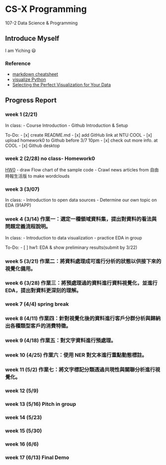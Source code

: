 # CS-X Programming
107-2 Data Science & Programming

## Introduce Myself 
I am Yiching :smiley: 

### Reference
- [markdown cheatsheet](https://github.com/adam-p/markdown-here/wiki/Markdown-Cheatsheet)
- [visualize Python](http://pythontutor.com/visualize.html?fbclid=IwAR2q1rmTpHAJmxUOhD_p00Wm4HTITX7EGCxy-o7U_pns0liWl0sEx7cODtc#mode=edit)
- [Selecting the Perfect Visualization for Your Data](https://www.techprevue.com/decision-tree-perfect-visualisation-data/)

## Progress Report 

### week 1 (2/21)
   In class:
     - Course Introduction
     - Github Introduction & Setup 
   
   To-Do:
     - [x] create README.md 
     - [x] add GitHub link at NTU COOL
     - [x] upload homework0 to Github before 3/7 10pm
     - [x] check out more info. at COOL
     - [x] Github desktop

### week 2 (2/28) no class- Homework0
   [HW0](https://github.com/yichingchan1013/myGithub/tree/master/hw0)
      - draw Flow chart of the sample code 
      - Crawl news articles from 自由時報生活版 to make wordclouds

### week 3 (3/07)
   In class:
     - Introduction to open data sources
     - Determine our own topic on EDA (91APP)
   
### week 4 (3/14) 作業一：選定一種領域資料集，提出對資料的看法與問題定義流程說明。
   In class:
     - Introduction to data visualization 
     - practice EDA in group 
   
   To-Do:
     - [ ] hw1: EDA & show preliminary results(submit by 3/22)

### week 5 (3/21) 作業二：將資料處理成可進行分析的狀態以供接下來的視覺化備用。  
### week 6 (3/28) 作業三：將預處理過的資料進行資料視覺化，並進行 EDA，提出對資料更深刻的理解。  
### week 7 (4/4) spring break
### week 8 (4/11) 作業四：針對視覺化後的資料進行客戶分群分析與歸納出各種類型客戶的消費特徵。  
### week 9 (4/18) 作業五：對文字資料進行預處理。  
### week 10 (4/25) 作業六：使用 NER 對文本進行重點動態標註。  
### week 11 (5/2) 作業七：將文字標記分類透過共現性與關聯分析進行視覺化。  
### week 12 (5/9)
### week 13 (5/16) Pitch in group
### week 14 (5/23)
### week 15 (5/30)
### week 16 (6/6)
### week 17 (6/13) Final Demo


